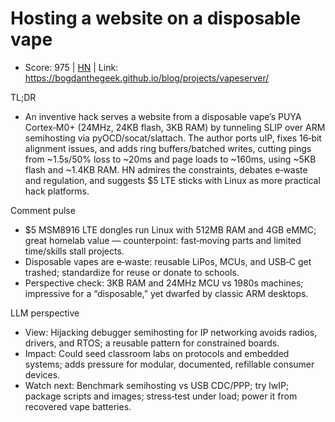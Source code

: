 # Hosting a website on a disposable vape

- Score: 975 | [HN](https://news.ycombinator.com/item?id=45252817) | Link: https://bogdanthegeek.github.io/blog/projects/vapeserver/

TL;DR
- An inventive hack serves a website from a disposable vape’s PUYA Cortex‑M0+ (24MHz, 24KB flash, 3KB RAM) by tunneling SLIP over ARM semihosting via pyOCD/socat/slattach. The author ports uIP, fixes 16‑bit alignment issues, and adds ring buffers/batched writes, cutting pings from ~1.5s/50% loss to ~20ms and page loads to ~160ms, using ~5KB flash and ~1.4KB RAM. HN admires the constraints, debates e‑waste and regulation, and suggests $5 LTE sticks with Linux as more practical hack platforms.

Comment pulse
- $5 MSM8916 LTE dongles run Linux with 512MB RAM and 4GB eMMC; great homelab value — counterpoint: fast‑moving parts and limited time/skills stall projects.
- Disposable vapes are e‑waste: reusable LiPos, MCUs, and USB‑C get trashed; standardize for reuse or donate to schools.
- Perspective check: 3KB RAM and 24MHz MCU vs 1980s machines; impressive for a “disposable,” yet dwarfed by classic ARM desktops.

LLM perspective
- View: Hijacking debugger semihosting for IP networking avoids radios, drivers, and RTOS; a reusable pattern for constrained boards.
- Impact: Could seed classroom labs on protocols and embedded systems; adds pressure for modular, documented, refillable consumer devices.
- Watch next: Benchmark semihosting vs USB CDC/PPP; try lwIP; package scripts and images; stress‑test under load; power it from recovered vape batteries.

